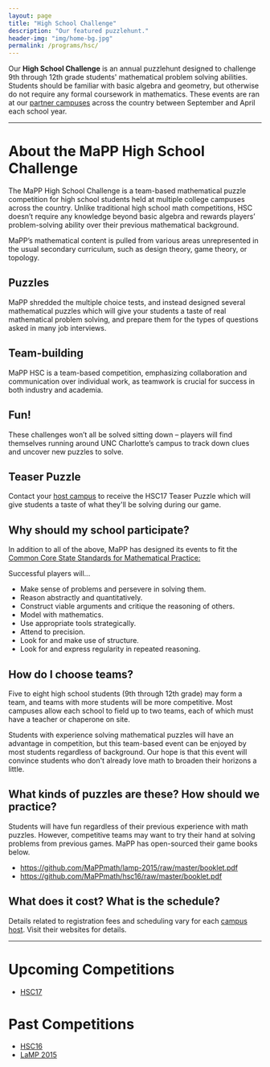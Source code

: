```yaml
---
layout: page
title: "High School Challenge"
description: "Our featured puzzlehunt."
header-img: "img/home-bg.jpg"
permalink: /programs/hsc/
---
```


Our **High School Challenge** is an annual puzzlehunt designed to challenge
9th through 12th grade students' mathematical problem solving abilities.
Students should be familiar with basic algebra and geometry, but otherwise
do not require any formal coursework in mathematics.
These events are ran at our [partner campuses](/campuses/) across the country
between September and April each school year.

---

# About the MaPP High School Challenge

The MaPP High School Challenge is a team-based mathematical puzzle
competition for high school students held at multiple college campuses across
the country. Unlike traditional high school math competitions, HSC doesn’t
require any knowledge
beyond basic algebra and rewards players’ problem-solving ability over their
previous mathematical background.

MaPP’s mathematical content is pulled from various areas unrepresented in the
usual secondary curriculum, such as design theory, game theory, or topology.

## Puzzles

MaPP shredded the multiple choice tests, and instead designed several
mathematical puzzles which will give your students a taste of real mathematical
problem solving, and prepare them for the types of questions asked in many job
interviews.

## Team-building

MaPP HSC is a team-based competition, emphasizing collaboration and
communication over individual work, as teamwork is crucial for success in both
industry and academia.

## Fun!

These challenges won’t all be solved sitting down – players will find themselves running around UNC Charlotte’s campus to track down clues and uncover new puzzles to solve.

## Teaser Puzzle

Contact your [host campus](/campuses/) to receive the HSC17 Teaser Puzzle
which will give students a taste of what they'll be solving during our game.

## Why should my school participate?

In addition to all of the above, MaPP has designed its events to fit the
[Common Core State Standards for Mathematical Practice:][common core]

[common core]: http://www.corestandards.org/Math/Practice/

Successful players will...

- Make sense of problems and persevere in solving them.
- Reason abstractly and quantitatively.
- Construct viable arguments and critique the reasoning of others.
- Model with mathematics.
- Use appropriate tools strategically.
- Attend to precision.
- Look for and make use of structure.
- Look for and express regularity in repeated reasoning.

## How do I choose teams?

Five to eight high school students (9th through 12th grade) may form a team,
and teams with more students will be more competitive. Most campuses allow
each school to field up to two teams, each of which must have a teacher or
chaperone on site.

Students with experience solving mathematical puzzles will have an advantage in
competition, but this team-based event can be enjoyed by most students
regardless of background. Our hope is that this event will convince students who
don't already love math to broaden their horizons a little.

## What kinds of puzzles are these? How should we practice?

Students will have fun regardless of their previous experience with math
puzzles. However, competitive teams may want to try their hand at solving
problems from previous games. MaPP has open-sourced their game books below.

- <https://github.com/MaPPmath/lamp-2015/raw/master/booklet.pdf>
- <https://github.com/MaPPmath/hsc16/raw/master/booklet.pdf>

## What does it cost? What is the schedule?

Details related to registration fees and scheduling vary for each
[campus host](/campuses/). Visit their websites for details.

---

# Upcoming Competitions

* [HSC17](/programs/hsc/17/)

# Past Competitions

* [HSC16](/programs/hsc/16/)
* [LaMP 2015](/programs/hsc/lamp2015/)
